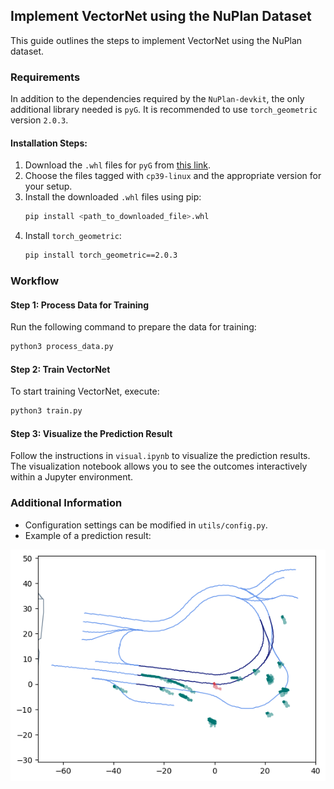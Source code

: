 ## Implement VectorNet using the NuPlan Dataset

This guide outlines the steps to implement VectorNet using the NuPlan dataset.

### Requirements
In addition to the dependencies required by the `NuPlan-devkit`, the only additional library needed is `pyG`. It is recommended to use `torch_geometric` version `2.0.3`.

#### Installation Steps:
1. Download the `.whl` files for `pyG` from [this link](https://data.pyg.org/whl/torch-1.9.0%2Bcu111.html).
2. Choose the files tagged with `cp39-linux` and the appropriate version for your setup.
3. Install the downloaded `.whl` files using pip:
   ```bash
   pip install <path_to_downloaded_file>.whl
   ```
4. Install `torch_geometric`:
   ```bash
   pip install torch_geometric==2.0.3
   ```

### Workflow

#### Step 1: Process Data for Training
Run the following command to prepare the data for training:
```bash
python3 process_data.py
```

#### Step 2: Train VectorNet
To start training VectorNet, execute:
```bash
python3 train.py
```

#### Step 3: Visualize the Prediction Result
Follow the instructions in `visual.ipynb` to visualize the prediction results. The visualization notebook allows you to see the outcomes interactively within a Jupyter environment.

### Additional Information
- Configuration settings can be modified in `utils/config.py`.
- Example of a prediction result:

![](./result/output.png)